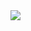 <img src="https://github-readme-stats.vercel.app/api/top-langs/?username=virgs&layout=normal&disable_animations=false&langs_count=6" height="auto">
<!--   <div style="text-align: center">-->
<!--   <a href="https://virgs.github.io/virgs/"> -->
<!--     <img src="https://github-readme-stats.vercel.app/api?username=virgs&show_icons=true&include_all_commits=true%20&count_private=true&disable_animations=true" width="50%" height="auto"> -->
<!--   </a> -->
<!--   <a href="https://virgs.github.io/virgs/"> -->

<!--   </a> -->
<!--   </div>-->

